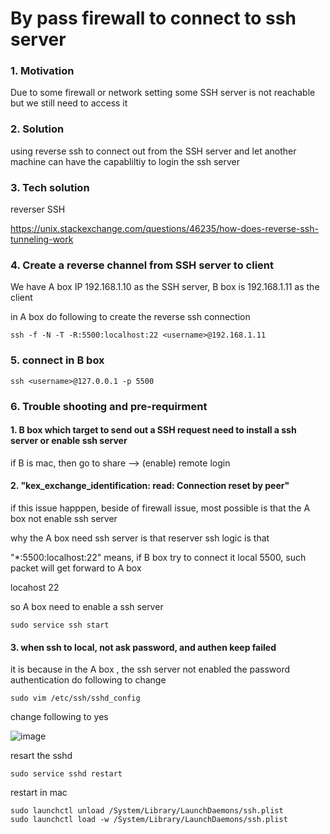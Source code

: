 # By pass firewall to connect to ssh server

### 1. Motivation

Due to some firewall or network setting some SSH server is not reachable but we still need to access it


### 2. Solution

using reverse ssh to connect out from the SSH server and let another machine can have the capabliltiy to
login the ssh server


### 3. Tech solution

reverser SSH 

https://unix.stackexchange.com/questions/46235/how-does-reverse-ssh-tunneling-work


### 4. Create a reverse channel from SSH server to client

 We have A box IP 192.168.1.10  as the SSH server, B box is 192.168.1.11 as the client

in A box do following to create the reverse ssh connection

```
ssh -f -N -T -R:5500:localhost:22 <username>@192.168.1.11
```

### 5. connect in B box

```
ssh <username>@127.0.0.1 -p 5500
```

### 6. Trouble shooting and pre-requirment

#### 1. B box which target to send out a SSH request need to install a ssh server or enable ssh server

if B is mac, then go to share --> (enable) remote login

#### 2. "kex_exchange_identification: read: Connection reset by peer"

if this issue happpen, beside of firewall issue, most possible is that the A box not enable ssh server

why the A box need ssh server is that reserver ssh logic is that

"*:5500:localhost:22" means, if B box try to connect it local 5500, such packet will get forward to A box

locahost 22

so A box need to enable a ssh server

```
sudo service ssh start
```

#### 3. when ssh to local, not ask password, and authen keep failed

it is because in the A box , the ssh server not enabled the password authentication do following to change

```
sudo vim /etc/ssh/sshd_config
```
change following to yes

![image](https://github.com/huajsj/knowlegebase/assets/2281489/d64c6931-45eb-4360-9402-a5c679a79ea5)


resart the sshd

```
sudo service sshd restart
```

restart in mac

```
sudo launchctl unload /System/Library/LaunchDaemons/ssh.plist
sudo launchctl load -w /System/Library/LaunchDaemons/ssh.plist
```



